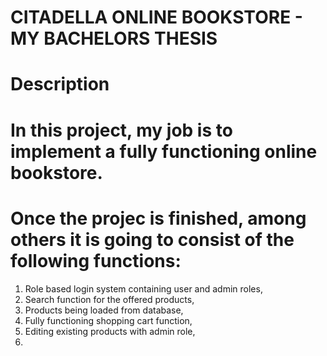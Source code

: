 # CITADELLA ONLINE BOOKSTORE - MY BACHELORS THESIS

# Description

# In this project, my job is to implement a fully functioning online bookstore.

# Once the projec is finished, among others it is going to consist of the following functions:

1. Role based login system containing user and admin roles,
2. Search function for the offered products,
3. Products being loaded from database,
4. Fully functioning shopping cart function,
5. Editing existing products with admin role,
6.
